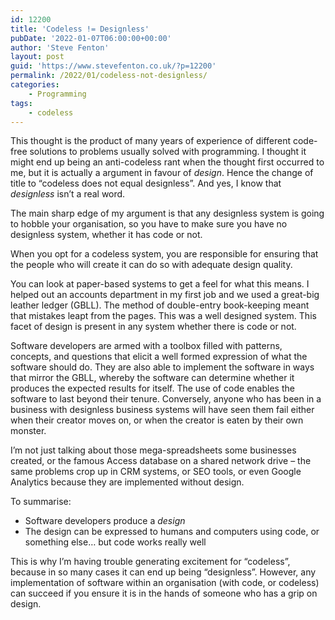 ```yaml
---
id: 12200
title: 'Codeless != Designless'
pubDate: '2022-01-07T06:00:00+00:00'
author: 'Steve Fenton'
layout: post
guid: 'https://www.stevefenton.co.uk/?p=12200'
permalink: /2022/01/codeless-not-designless/
categories:
    - Programming
tags:
    - codeless
---
```


This thought is the product of many years of experience of different code-free solutions to problems usually solved with programming. I thought it might end up being an anti-codeless rant when the thought first occurred to me, but it is actually a argument in favour of *design*. Hence the change of title to “codeless does not equal designless”. And yes, I know that *designless* isn’t a real word.

The main sharp edge of my argument is that any designless system is going to hobble your organisation, so you have to make sure you have no designless system, whether it has code or not.

When you opt for a codeless system, you are responsible for ensuring that the people who will create it can do so with adequate design quality.

You can look at paper-based systems to get a feel for what this means. I helped out an accounts department in my first job and we used a great-big leather ledger (GBLL). The method of double-entry book-keeping meant that mistakes leapt from the pages. This was a well designed system. This facet of design is present in any system whether there is code or not.

Software developers are armed with a toolbox filled with patterns, concepts, and questions that elicit a well formed expression of what the software should do. They are also able to implement the software in ways that mirror the GBLL, whereby the software can determine whether it produces the expected results for itself. The use of code enables the software to last beyond their tenure. Conversely, anyone who has been in a business with designless business systems will have seen them fail either when their creator moves on, or when the creator is eaten by their own monster.

I’m not just talking about those mega-spreadsheets some businesses created, or the famous Access database on a shared network drive – the same problems crop up in CRM systems, or SEO tools, or even Google Analytics because they are implemented without design.

To summarise:

- Software developers produce a *design*
- The design can be expressed to humans and computers using code, or something else… but code works really well

This is why I’m having trouble generating excitement for “codeless”, because in so many cases it can end up being “designless”. However, any implementation of software within an organisation (with code, or codeless) can succeed if you ensure it is in the hands of someone who has a grip on design.